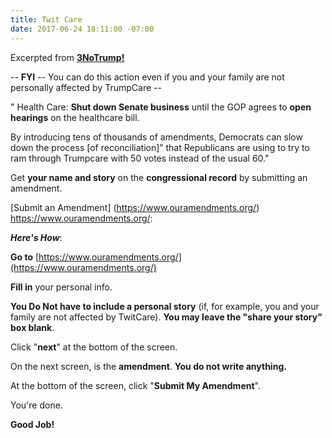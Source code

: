 ```yaml
---
title: Twit Care
date: 2017-06-24 18:11:00 -07:00
---
```


Excerpted from [**3NoTrump!**](http://www.3notrump.org/weekly-actions-june-20-2017/)

-- **FYI** -- You can do this action even if you and your family are not personally affected by TrumpCare --

" Health Care: **Shut down Senate business** until the GOP agrees to **open hearings** on the healthcare bill.

By introducing tens of thousands of amendments, Democrats can slow down the process [of reconciliation]” that Republicans are using to try to ram through Trumpcare with 50 votes instead of the usual 60."

Get **your name and story** on the **congressional record** by submitting an amendment. 

[Submit an Amendment]
(https://www.ouramendments.org/) https://www.ouramendments.org/: 

***Here's How***:

**Go to** [https://www.ouramendments.org/](https://www.ouramendments.org/)

**Fill in** your personal info.

**You Do Not have to include a personal story** (if, for example, you and your family are not affected by TwitCare).  **You may leave the "share your story" box blank**.

Click "**next**" at the bottom of the screen.

On the next screen, is the **amendment**.  **You do not write anything.**

At the bottom of the screen, click "**Submit My Amendment**".

You're done.  

**Good Job!**
